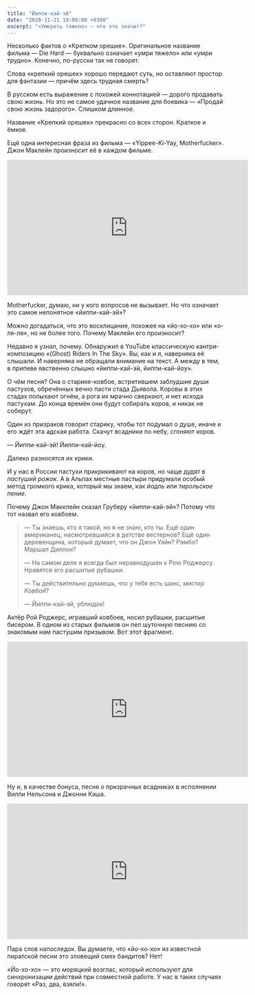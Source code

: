 ```yaml
---
title: "Йиппи-кай-эй"
date: "2020-11-21 19:00:00 +0300"
excerpt: "«Умереть тяжело» — что это значит?"
---
```


Несколько фактов о «Крепком орешке». Оригинальное название фильма — Die Hard — буквально означает «умри тяжело» или «умри трудно». Конечно, по-русски так не говорят.

Слова «крепкий орешек» хорошо передают суть, но оставляют простор для фантазии — причём здесь трудная смерть?

В русском есть выражение с похожей коннотацией — дорого продавать свою жизнь. Но это не самое удачное название для боевика — «Продай свою жизнь задорого». Слишком длинное.

Название «Крепкий орешек» прекрасно со всех сторон. Краткое и ёмкое.

Ещё одна интересная фраза из фильма — «Yippee-Ki-Yay, Motherfucker». Джон Маклейн произносит её в каждом фильме.

<div class="video-wrapper">
    <iframe width="560" height="315" src="https://www.youtube.com/embed/EU0zqPGqeYA" frameborder="0" allow="accelerometer; autoplay; clipboard-write; encrypted-media; gyroscope; picture-in-picture" allowfullscreen></iframe>
</div>

Motherfucker, думаю, ни у кого вопросов не вызывает. Но что означает это самое непонятное «йиппи-кай-эй»?

Можно догадаться, что это восклицание, похожее на «йо-хо-хо» или «о-ля-ля», но не более того. Почему Маклейн его произносит?

Недавно я узнал, почему. Обнаружил в YouTube классическую кантри-композицию «(Ghost) Riders In The Sky». Вы, как и я, наверняка её слышали. И наверняка не обращали внимание на текст. А между в тем, в припеве явственно слышно «йиппи-кай-эй, йиппи-кай-йоу».

О чём песня? Она о старике-ковбое, встретившем заблудшие души пастухов, обречённых вечно пасти стада Дьявола. Коровы в этих стадах полыхают огнём, а рога их мрачно сверкают, и нет исхода пастухам. До конца времён они будут собирать коров, и никак не соберут.

Один из призраков говорит старику, чтобы тот подумал о душе, иначе и его ждёт эта адская работа. Скачут всадники по небу, сгоняют коров.

— Йиппи-кай-эй! Йиппи-кай-йоу.

Далеко разносятся их крики.

И у нас в России пастухи прикрикивают на коров, но чаще дудят в *пастуший рожок*. А в Альпах местные пастыри придумали особый метод громкого крика, который мы знаем, как *йодль* или *тирольское пение*.

Почему Джон Макклейн сказал Груберу «йиппи-кай-эй»? Потому что тот назвал его ковбоем.

> — Ты знаешь, кто я такой, но я не знаю, кто ты. Ещё один американец, насмотревшийся в детстве вестернов? Ещё один деревенщина, который думает, что он Джон Уэйн? Рэмбо? Маршал Диллон?
>
> — На самом деле я всегда был неравнодушен к Рою Роджерсу. Нравятся его расшитые рубашки.
>
> — Ты действительно думаешь, что у тебя есть шанс, *мистер Ковбой*?
>
> — Йиппи-кай-эй, ублюдок!

Актёр Рой Роджерс, игравший ковбоев, носил рубашки, расшитые бисером. В одном из старых фильмов он пел шуточную песнию со знакомым нам пастушим призывом. Вот этот фрагмент.

<div class="video-wrapper">
    <iframe width="560" height="315" src="https://www.youtube.com/embed/Fagq3CgSe4A" frameborder="0" allow="accelerometer; autoplay; clipboard-write; encrypted-media; gyroscope; picture-in-picture" allowfullscreen></iframe>
</div>

Ну и, в качестве бонуса, песня о призрачных всадниках в исполнении Вилли Нельсона и Джонни Кэша.

<div class="video-wrapper">
    <iframe width="560" height="315" src="https://www.youtube.com/embed/nOWjX4BpC24" frameborder="0" allow="accelerometer; autoplay; clipboard-write; encrypted-media; gyroscope; picture-in-picture" allowfullscreen></iframe>
</div>

Пара слов напоследок. Вы думаете, что «йо-хо-хо» из известной пиратской песни это зловещий смех бандитов? Нет!

«Йо-хо-хо» — это моряцкий возглас, который используют для синхронизации действий при совместной работе. У нас в таких случаях говорят «Раз, два, взяли!».

